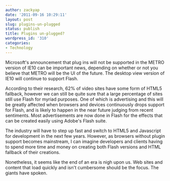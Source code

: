 ```yaml
---
author: zackyap
date: '2011-09-16 10:29:11'
layout: post
slug: plugins-un-plugged
status: publish
title: Plugins un-plugged?
wordpress_id: '310'
categories:
- Technology
---
```


Microsoft's announcement that plug ins will not be supported in the METRO
version of IE10 can be important news, depending on whether or not you believe
that METRO will be the UI of the future. The desktop view version of IE10 will
continue to support Flash.

According to their research, 62% of video sites have some form of HTML5
fallback, however we can still be quite sure that a large percentage of sites
still use Flash for myriad purposes. One of which is advertising and this will
be greatly affected when browsers and devices continuously drops support for
Flash, and is likely to happen in the near future judging from recent
sentiments. Most advertisements are now done in Flash for the effects that can
be created easily using Adobe's Flash suite.

The industry will have to step up fast and switch to HTML5 and Javascript for
development in the next few years. However, as browsers without plugin support
becomes mainstream, I can imagine developers and clients having to spend more
time and money on creating both Flash versions and HTML fallback of their
creations.

Nonetheless, it seems like the end of an era is nigh upon us. Web sites and
content that load quickly and isn't cumbersome should be the focus. The giants
have spoken.

